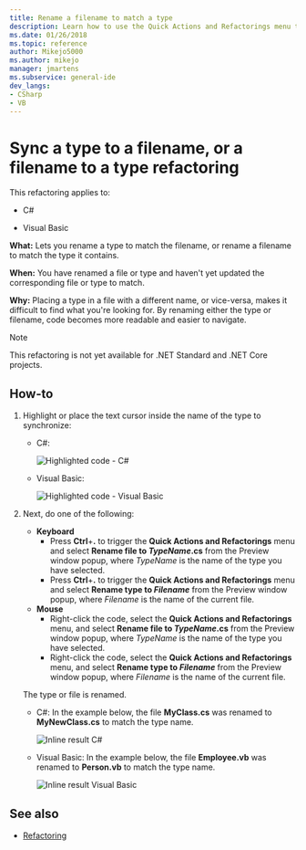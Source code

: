 ```yaml
---
title: Rename a filename to match a type
description: Learn how to use the Quick Actions and Refactorings menu to rename a type to match the filename, or rename a filename to match the type it contains.
ms.date: 01/26/2018
ms.topic: reference
author: Mikejo5000
ms.author: mikejo
manager: jmartens
ms.subservice: general-ide
dev_langs:
- CSharp
- VB
---
```

# Sync a type to a filename, or a filename to a type refactoring


This refactoring applies to:

- C#

- Visual Basic

**What:** Lets you rename a type to match the filename, or rename a filename to match the type it contains.

**When:** You have renamed a file or type and haven't yet updated the corresponding file or type to match.

**Why:** Placing a type in a file with a different name, or vice-versa, makes it difficult to find what you're looking for. By renaming either the type or filename, code becomes more readable and easier to navigate.

> [!NOTE]
> This refactoring is not yet available for .NET Standard and .NET Core projects.

## How-to

1. Highlight or place the text cursor inside the name of the type to synchronize:

   - C#:

       ![Highlighted code - C#](media/synctype-highlight-cs.png)

   - Visual Basic:

       ![Highlighted code - Visual Basic](media/synctype-highlight-vb.png)

2. Next, do one of the following:

   - **Keyboard**
      - Press **Ctrl**+**.** to trigger the **Quick Actions and Refactorings** menu and select **Rename file to *TypeName*.cs** from the Preview window popup, where *TypeName* is the name of the type you have selected.
      - Press **Ctrl**+**.** to trigger the **Quick Actions and Refactorings** menu and select **Rename type to _Filename_** from the Preview window popup, where *Filename* is the name of the current file.
   - **Mouse**
      - Right-click the code, select the **Quick Actions and Refactorings** menu, and select **Rename file to *TypeName*.cs** from the Preview window popup, where *TypeName* is the name of the type you have selected.
      - Right-click the code, select the **Quick Actions and Refactorings** menu, and select **Rename type to _Filename_** from the Preview window popup, where *Filename* is the name of the current file.

   The type or file is renamed.

   - C#: In the example below, the file **MyClass.cs** was renamed to **MyNewClass.cs** to match the type name.

       ![Inline result C#](media/synctype-result-cs.png)

   - Visual Basic: In the example below, the file **Employee.vb** was renamed to **Person.vb** to match the type name.

       ![Inline result Visual Basic](media/synctype-result-vb.png)

## See also

- [Refactoring](../refactoring-in-visual-studio.md)
